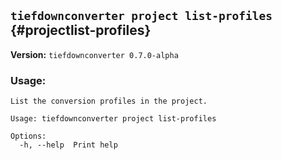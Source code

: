 ## `tiefdownconverter project list-profiles` {#projectlist-profiles}

**Version:** `tiefdownconverter 0.7.0-alpha`

### Usage:
```
List the conversion profiles in the project.

Usage: tiefdownconverter project list-profiles

Options:
  -h, --help  Print help
```

